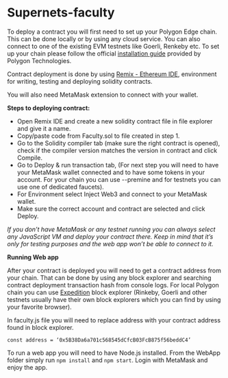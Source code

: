 # Supernets-faculty


To deploy a contract you will first need to set up your Polygon Edge chain. This can be done locally or by using any cloud service. You can also connect to one of the existing EVM testnets like Goerli, Renkeby etc.
To set up your chain please follow the official [installation guide](https://docs.polygon.technology/docs/edge/get-started/installation) provided by Polygon Technologies.

Contract deployment is done by using [Remix - Ethereum IDE](https://remix.ethereum.org/), environment for writing, testing and deploying solidity contracts.

You will also need MetaMask extension to connect with your wallet.

**Steps to deploying contract:**
- Open Remix IDE and create a new solidity contract file in file explorer and give it a name.
- Copy/paste code from Faculty.sol to file created in step 1.
- Go to the Solidity compiler tab (make sure the right contract is opened), check if the compiler version matches the version in contract and click Compile.
- Go to Deploy & run transaction tab,
(For next step you will need to have your MetaMask wallet connected and to have some tokens in your account. For your chain you can use --premine and for testnets you can use one of dedicated faucets).
- For Environment select Inject Web3 and connect to your MetaMask wallet.
- Make sure the correct account and contract are selected and click Deploy.

*If you don’t have MetaMask or any testnet running you can always select any JavaScript VM and deploy your contract there. Keep in mind that it’s only for testing purposes and the web app won’t be able to connect to it.*

**Running Web app**

After your contract is deployed you will need to get a contract address from your chain. That can be done by using any block explorer and searching contract deployment transaction hash from console logs. For local Polygon chain you can use [Expedition](https://expedition.dev/?rpcUrl=http://localhost:10002) block explorer (Rinkeby, Goerli and other testnets usually have their own block explorers which you can find by using your favorite browser).

In faculty.js file you will need to replace address with your contract address found in block explorer.

`const address = ‘0x5B38Da6a701c568545dCfcB03FcB875f56beddC4’`

To run a web app you will need to have Node.js installed.
From the WebApp folder simply run `npm install` and `npm start`. Login with MetaMask and enjoy the app.
